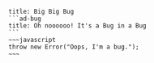 
`````ad-note
title: Big Big Bug
```ad-bug
title: Oh noooooo! It's a Bug in a Bug
```
~~~javascript
throw new Error("Oops, I'm a bug.");
~~~
`````
